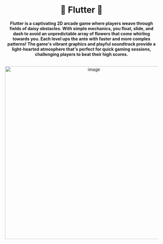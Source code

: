 
<div align="center">
  <h1>🌼 Flutter 🌼</h1>
  <p>
    <b>Flutter is a captivating 2D arcade game where players weave through fields of daisy obstacles. With simple mechanics, you float, slide, and dash to avoid an unpredictable array of flowers that come whirling towards you. Each level ups the ante with faster and more complex patterns! The game's vibrant graphics and playful soundtrack provide a light-hearted atmosphere that's perfect for quick gaming sessions, challenging players to beat their high scores.</b>
  </p>
  <br>
<img width="570" alt="image" src="https://github.com/chanelle-b/Flutter-Game/assets/156214630/af492696-a0be-4d1d-be7a-938b46090a22">
</div>
